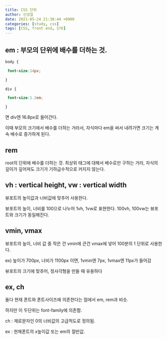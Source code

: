 ```yaml
---
title: CSS 단위
author: 신성일
date: 2021-05-24 21:38:44 +0900
categories: [study, css]
tags: [CSS, front end, 단위]
---
```


## em : 부모의 단위에 배수를 더하는 것.

```css
body {

​ font-size:14px;

}

div {

​ font-size:1.2em;

}
```

면 div엔 16.8px로 들어간다.

이때 부모의 크기에서 배수를 더하는 거라서, 자식마다 em을 써서 내려가면 크기는 계속 배수로 증가하게 된다.

## rem

root의 단위에 배수를 더하는 것. 최상위 태그에 대해서 배수로만 구하는 거라, 자식의 깊이가 깊어져도 크기가 기하급수적으로 커지지 않는다.

## vh : vertical height, vw : vertical width

뷰포트의 높이값과 너비값에 맞추어 사용한다.

뷰포트의 높이, 너비를 100으로 나누어 1vh, 1vw로 표현한다. 100vh, 100vw는 뷰포트와 크기가 동일해진다.

## vmin, vmax

뷰포트의 높이, 너비 값 중 작은 건 vmin에 큰건 vmax에 넣어 100분의 1 단위로 사용한다.

ex) 높이가 700px, 너비가 1100px 이면, 1vmin엔 7px, 1vmax엔 11px가 들어감

뷰포트의 크기에 맞추어, 정사각형을 만들 때 유용하다

## ex, ch

둘다 현재 폰트와 폰트사이즈에 의존한다는 점에서 em, rem과 비슷.

하지만 이 두단위는 font-family에 의존함.

ch : 제로문자인 0의 너비값의 고급척도로 정의됨.

ex : 현재폰트의 x높이값 또는 em의 절반값.

